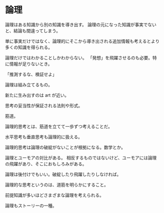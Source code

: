 # 論理

論理はある知識から別の知識を導き出す。
論理の元になった知識が事実でないと、結論も間違ってしまう。

単に事実だけではなく、論理的にそこから導き出される追加情報も考えるとより多くの知識を得られる。

論理だけではわかることしかわからない。
「発想」を飛躍させるのも必要。特に情報が足りないとき。

「推測するな、検証せよ」

論理は組み立てるもの。

新たに生み出すのは art が近い。

思考の妥当性が保証される法則や形式。

筋道。

論理的思考とは、筋道を立てて一歩ずつ考えることだ。

水平思考も垂直思考も論理的に扱える。

論理的思考は論理の破綻がないことが根拠になる。数学とか。

論理とユーモアの対比がある。
相反するものではないけど、ユーモアには論理の飛躍があり、そこにおもしろみがある。

論理は後付けでもいい。破綻したり飛躍したりしなければ。

論理的な思考というのは、道筋を明らかにすること。

前提知識が多いほどさまざまな論理を考えられる。

論理もストーリーの一種。

